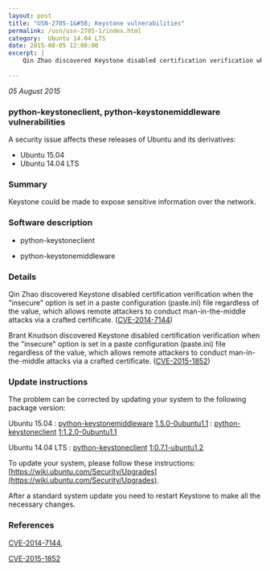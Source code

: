 ```yaml
---
layout: post
title: "USN-2705-1&#58; Keystone vulnerabilities"
permalink: /usn/usn-2705-1/index.html
category:  Ubuntu 14.04 LTS
date: 2015-08-05 12:00:00
excerpt: |
    Qin Zhao discovered Keystone disabled certification verification when the &quot;insecure&quot; option is set in a paste configuration (paste.ini) file regardless of the value, which allows remote attackers to conduct man-in-the-middle attacks via a crafted certificate. ([CVE-2014-7144](http://people.ubuntu.com/~ubuntu-security/cve/CVE-2014-7144))
    
--- 
```

 
 

*05 August 2015*

### python-keystoneclient, python-keystonemiddleware vulnerabilities

A security issue affects these releases of Ubuntu and its derivatives:

* Ubuntu 15.04
* Ubuntu 14.04 LTS

### Summary

Keystone could be made to expose sensitive information over the network.

### Software description

* python-keystoneclient 

* python-keystonemiddleware 

### Details

Qin Zhao discovered Keystone disabled certification verification when the &quot;insecure&quot; option is set in a paste configuration (paste.ini) file regardless of the value, which allows remote attackers to conduct man-in-the-middle attacks via a crafted certificate. ([CVE-2014-7144](http://people.ubuntu.com/~ubuntu-security/cve/CVE-2014-7144))

Brant Knudson discovered Keystone disabled certification verification when the &quot;insecure&quot; option is set in a paste configuration (paste.ini) file regardless of the value, which allows remote attackers to conduct man-in-the-middle attacks via a crafted certificate. ([CVE-2015-1852](http://people.ubuntu.com/~ubuntu-security/cve/CVE-2015-1852)) 

### Update instructions

The problem can be corrected by updating your system to the following package version:

Ubuntu 15.04
 : [python-keystonemiddleware](https://launchpad.net/ubuntu/+source/python-keystonemiddleware) <span> [1.5.0-0ubuntu1.1](https://launchpad.net/ubuntu/+source/python-keystonemiddleware/1.5.0-0ubuntu1.1) </span> 
 : [python-keystoneclient](https://launchpad.net/ubuntu/+source/python-keystoneclient) <span> [1:1.2.0-0ubuntu1.1](https://launchpad.net/ubuntu/+source/python-keystoneclient/1:1.2.0-0ubuntu1.1) </span> 

Ubuntu 14.04 LTS
 : [python-keystoneclient](https://launchpad.net/ubuntu/+source/python-keystoneclient) <span> [1:0.7.1-ubuntu1.2](https://launchpad.net/ubuntu/+source/python-keystoneclient/1:0.7.1-ubuntu1.2) </span> 

To update your system, please follow these instructions: [https://wiki.ubuntu.com/Security/Upgrades](https://wiki.ubuntu.com/Security/Upgrades).

After a standard system update you need to restart Keystone to make all the necessary changes. 

### References

 
 [CVE-2014-7144](http://people.ubuntu.com/~ubuntu-security/cve/CVE-2014-7144), 

 [CVE-2015-1852](http://people.ubuntu.com/~ubuntu-security/cve/CVE-2015-1852)
 


